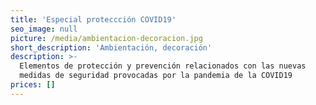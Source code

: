 ```yaml
---
title: 'Especial proteccción COVID19'
seo_image: null
picture: /media/ambientacion-decoracion.jpg
short_description: 'Ambientación, decoración'
description: >-
  Elementos de protección y prevención relacionados con las nuevas
  medidas de seguridad provocadas por la pandemia de la COVID19
prices: []
---
```

